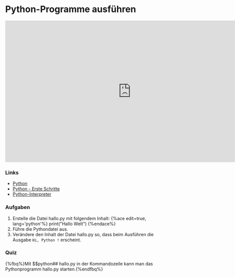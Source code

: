 # Python-Programme ausführen

<iframe src="https://player.vimeo.com/video/138085115?title=0&byline=0&portrait=0" width="800" height="450" frameborder="0" webkitallowfullscreen mozallowfullscreen allowfullscreen></iframe>

### Links

* [Python](https://learnxinyminutes.com/docs/de-de/python-de/)
* [Python - Erste Schritte](https://de.wikibooks.org/wiki/Python_unter_Linux:_Erste_Schritte)
* [Python-Interpreter](https://py-tutorial-de.readthedocs.io/de/python-3.3/interpreter.html)

### Aufgaben

1. Erstelle die Datei hallo.py mit folgendem Inhalt:
{%ace edit=true, lang='python'%}
print("Hallo Welt")
{%endace%}
2. Führe die Pythondatei aus.
3. Verändere den Inhalt der Datei hallo.py so, dass beim Ausführen die Ausgabe `Hi, Python !` erscheint.

### Quiz

{%fbq%}Mit $$python## hallo.py in der Kommandozeile kann man das Pythonprogramm hallo.py starten.{%endfbq%}
